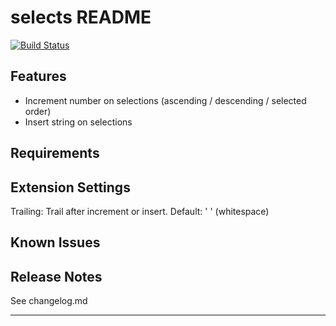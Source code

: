 # selects README
[![Build Status](https://dev.azure.com/LeonAsk/selects/_apis/build/status/askleon.selects?branchName=master)](https://dev.azure.com/LeonAsk/selects/_build/latest?definitionId=3&branchName=master)

## Features
- Increment number on selections (ascending / descending / selected order)
- Insert string on selections

## Requirements

## Extension Settings
Trailing: Trail after increment or insert. Default: ' ' (whitespace)

## Known Issues

## Release Notes
See changelog.md

-----------------------------------------------------------------------------------------------------------